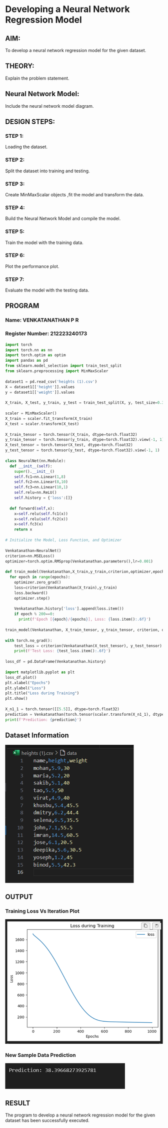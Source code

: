 # Developing a Neural Network Regression Model

## AIM:

To develop a neural network regression model for the given dataset.

## THEORY:

Explain the problem statement.

## Neural Network Model:

Include the neural network model diagram.

## DESIGN STEPS:

### STEP 1:

Loading the dataset.

### STEP 2:

Split the dataset into training and testing.

### STEP 3:

Create MinMaxScalar objects ,fit the model and transform the data.

### STEP 4:

Build the Neural Network Model and compile the model.

### STEP 5:

Train the model with the training data.

### STEP 6:

Plot the performance plot.

### STEP 7:

Evaluate the model with the testing data.

## PROGRAM
### Name: VENKATANATHAN P R
### Register Number: 212223240173
```python
import torch
import torch.nn as nn
import torch.optim as optim
import pandas as pd
from sklearn.model_selection import train_test_split
from sklearn.preprocessing import MinMaxScaler

dataset1 = pd.read_csv('heights (1).csv')
X = dataset1[['height']].values
y = dataset1[['weight']].values

X_train, X_test, y_train, y_test = train_test_split(X, y, test_size=0.33, random_state=33)

scaler = MinMaxScaler()
X_train = scaler.fit_transform(X_train)
X_test = scaler.transform(X_test)

X_train_tensor = torch.tensor(X_train, dtype=torch.float32)
y_train_tensor = torch.tensor(y_train, dtype=torch.float32).view(-1, 1)
X_test_tensor = torch.tensor(X_test, dtype=torch.float32)
y_test_tensor = torch.tensor(y_test, dtype=torch.float32).view(-1, 1)

class NeuralNet(nn.Module):
  def __init__(self):
    super().__init__()
    self.fc1=nn.Linear(1,8)
    self.fc2=nn.Linear(8,10)
    self.fc3=nn.Linear(10,1)
    self.relu=nn.ReLU()
    self.history = {'loss':[]}

  def forward(self,x):
    x=self.relu(self.fc1(x))
    x=self.relu(self.fc2(x))
    x=self.fc3(x)
    return x

# Initialize the Model, Loss Function, and Optimizer

Venkatanathan=NeuralNet()
criterion=nn.MSELoss()
optimizer=torch.optim.RMSprop(Venkatanathan.parameters(),lr=0.001)

def train_model(Venkatanathan,X_train,y_train,criterion,optimizer,epochs=1000):
  for epoch in range(epochs):
    optimizer.zero_grad()
    loss=criterion(Venkatanathan(X_train),y_train)
    loss.backward()
    optimizer.step()

    Venkatanathan.history['loss'].append(loss.item())
    if epoch % 200==0:
      print(f'Epoch [{epoch}/{epochs}], Loss: {loss.item():.6f}')

train_model(Venkatanathan, X_train_tensor, y_train_tensor, criterion, optimizer)

with torch.no_grad():
    test_loss = criterion(Venkatanathan(X_test_tensor), y_test_tensor)
    print(f'Test Loss: {test_loss.item():.6f}')

loss_df = pd.DataFrame(Venkatanathan.history)

import matplotlib.pyplot as plt
loss_df.plot()
plt.xlabel("Epochs")
plt.ylabel("Loss")
plt.title("Loss during Training")
plt.show()

X_n1_1 = torch.tensor([[5.5]], dtype=torch.float32)
prediction = Venkatanathan(torch.tensor(scaler.transform(X_n1_1), dtype=torch.float32)).item()
print(f'Prediction: {prediction}')
```
## Dataset Information

![alt text](Images/image.png)

## OUTPUT

### Training Loss Vs Iteration Plot

![alt text](<Images/image copy.png>)

### New Sample Data Prediction

![alt text](<Images/image copy 2.png>)

## RESULT

The program to develop a neural network regression model for the given dataset has been successfully executed.

